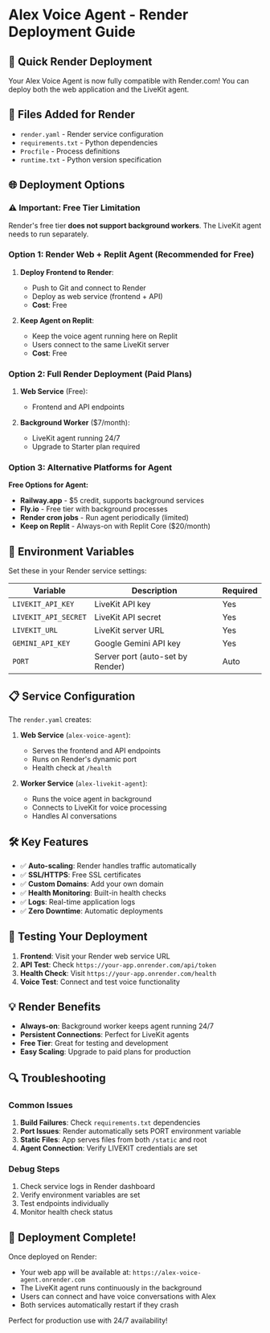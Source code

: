 # Alex Voice Agent - Render Deployment Guide

## 🚀 Quick Render Deployment

Your Alex Voice Agent is now fully compatible with Render.com! You can deploy both the web application and the LiveKit agent.

## 📁 Files Added for Render

- `render.yaml` - Render service configuration
- `requirements.txt` - Python dependencies
- `Procfile` - Process definitions
- `runtime.txt` - Python version specification

## 🌐 Deployment Options

### ⚠️ **Important: Free Tier Limitation**
Render's free tier **does not support background workers**. The LiveKit agent needs to run separately.

### Option 1: Render Web + Replit Agent (Recommended for Free)

1. **Deploy Frontend to Render**:
   - Push to Git and connect to Render
   - Deploy as web service (frontend + API)
   - **Cost**: Free

2. **Keep Agent on Replit**:
   - Keep the voice agent running here on Replit
   - Users connect to the same LiveKit server
   - **Cost**: Free

### Option 2: Full Render Deployment (Paid Plans)

1. **Web Service** (Free):
   - Frontend and API endpoints

2. **Background Worker** ($7/month):
   - LiveKit agent running 24/7
   - Upgrade to Starter plan required

### Option 3: Alternative Platforms for Agent

**Free Options for Agent:**
- **Railway.app** - $5 credit, supports background services
- **Fly.io** - Free tier with background processes
- **Render cron jobs** - Run agent periodically (limited)
- **Keep on Replit** - Always-on with Replit Core ($20/month)

## 🔧 Environment Variables

Set these in your Render service settings:

| Variable | Description | Required |
|----------|-------------|----------|
| `LIVEKIT_API_KEY` | LiveKit API key | Yes |
| `LIVEKIT_API_SECRET` | LiveKit API secret | Yes |
| `LIVEKIT_URL` | LiveKit server URL | Yes |
| `GEMINI_API_KEY` | Google Gemini API key | Yes |
| `PORT` | Server port (auto-set by Render) | Auto |

## 📋 Service Configuration

The `render.yaml` creates:

1. **Web Service** (`alex-voice-agent`):
   - Serves the frontend and API endpoints
   - Runs on Render's dynamic port
   - Health check at `/health`

2. **Worker Service** (`alex-livekit-agent`):
   - Runs the voice agent in background
   - Connects to LiveKit for voice processing
   - Handles AI conversations

## 🛠 Key Features

- ✅ **Auto-scaling**: Render handles traffic automatically
- ✅ **SSL/HTTPS**: Free SSL certificates
- ✅ **Custom Domains**: Add your own domain
- ✅ **Health Monitoring**: Built-in health checks
- ✅ **Logs**: Real-time application logs
- ✅ **Zero Downtime**: Automatic deployments

## 🧪 Testing Your Deployment

1. **Frontend**: Visit your Render web service URL
2. **API Test**: Check `https://your-app.onrender.com/api/token`
3. **Health Check**: Visit `https://your-app.onrender.com/health`
4. **Voice Test**: Connect and test voice functionality

## 💡 Render Benefits

- **Always-on**: Background worker keeps agent running 24/7
- **Persistent Connections**: Perfect for LiveKit agents
- **Free Tier**: Great for testing and development
- **Easy Scaling**: Upgrade to paid plans for production

## 🔍 Troubleshooting

### Common Issues

1. **Build Failures**: Check `requirements.txt` dependencies
2. **Port Issues**: Render automatically sets PORT environment variable
3. **Static Files**: App serves files from both `/static` and root
4. **Agent Connection**: Verify LIVEKIT credentials are set

### Debug Steps

1. Check service logs in Render dashboard
2. Verify environment variables are set
3. Test endpoints individually
4. Monitor health check status

## 🎉 Deployment Complete!

Once deployed on Render:
- Your web app will be available at: `https://alex-voice-agent.onrender.com`
- The LiveKit agent runs continuously in the background
- Users can connect and have voice conversations with Alex
- Both services automatically restart if they crash

Perfect for production use with 24/7 availability!